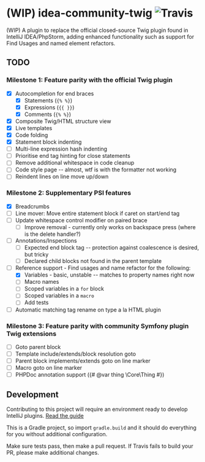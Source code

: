# (WIP) idea-community-twig ![Travis](https://api.travis-ci.org/fiskie/idea-community-twig.svg?branch=master)

(WIP) A plugin to replace the official closed-source Twig plugin found in IntelliJ IDEA/PhpStorm, adding enhanced functionality
such as support for Find Usages and named element refactors. 

## TODO

### Milestone 1: Feature parity with the official Twig plugin

- [x] Autocompletion for end braces
    - [x] Statements (`{% %}`)
    - [x] Expressions (`{{ }}`)
    - [x] Comments (`{% %}`)
- [x] Composite Twig/HTML structure view
- [x] Live templates
- [x] Code folding
- [x] Statement block indenting
- [ ] Multi-line expression hash indenting
- [ ] Prioritise end tag hinting for close statements
- [ ] Remove additional whitespace in code cleanup
- [ ] Code style page -- almost, wtf is with the formatter not working
- [ ] Reindent lines on line move up/down

### Milestone 2: Supplementary PSI features

- [x] Breadcrumbs
- [ ] Line mover: Move entire statement block if caret on start/end tag
- [ ] Update whitespace control modifier on paired brace
    - [ ] Improve removal - currently only works on backspace press (where is the delete handler?)
- [ ] Annotations/Inspections
    - [ ] Expected end block tag -- protection against coalescence is desired, but tricky
    - [ ] Declared child blocks not found in the parent template
- [ ] Reference support - Find usages and name refactor for the following:
    - [x] Variables - basic, unstable -- matches to property names right now
    - [ ] Macro names
    - [ ] Scoped variables in a `for` block
    - [ ] Scoped variables in a `macro`
    - [ ] Add tests
- [ ] Automatic matching tag rename on type a la HTML plugin

### Milestone 3: Feature parity with community Symfony plugin Twig extensions

- [ ] Goto parent block
- [ ] Template include/extends/block resolution goto
- [ ] Parent block implements/extends goto on line marker
- [ ] Macro goto on line marker
- [ ] PHPDoc annotation support ({# @var thing \Core\Thing #})

## Development

Contributing to this project will require an environment ready to develop IntelliJ plugins. [Read the guide](https://www.jetbrains.com/help/idea/configuring-intellij-platform-plugin-sdk.html)

This is a Gradle project, so import `gradle.build` and it should do everything for you without additional configuration. 

Make sure tests pass, then make a pull request. If Travis fails to build your PR, please make additional changes.
